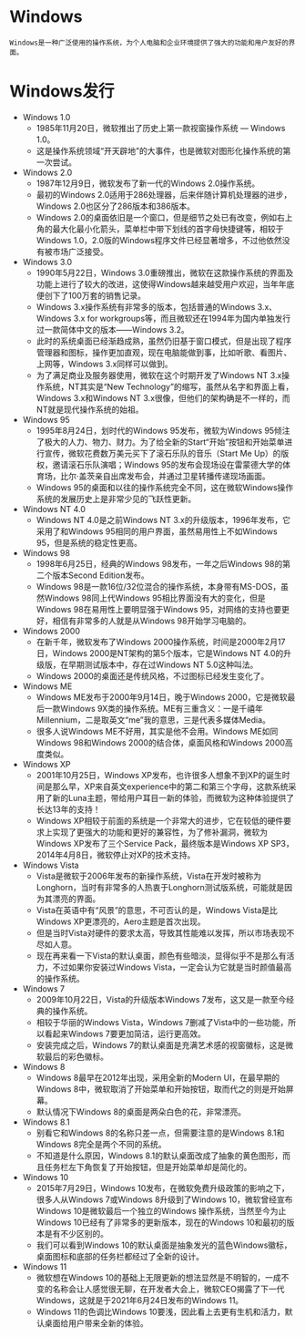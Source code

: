 # Windows
    Windows是一种广泛使用的操作系统，为个人电脑和企业环境提供了强大的功能和用户友好的界面。

# Windows发行
- Windows 1.0
  - 1985年11月20日，微软推出了历史上第一款视窗操作系统 — Windows 1.0。
  - 这是操作系统领域“开天辟地”的大事件，也是微软对图形化操作系统的第一次尝试。
- Windows 2.0
  - 1987年12月9日，微软发布了新一代的Windows 2.0操作系统。
  - 最初的Windows 2.0适用于286处理器，后来伴随计算机处理器的进步，Windows 2.0也区分了286版本和386版本。
  - Windows 2.0的桌面依旧是一个窗口，但是细节之处已有改变，例如右上角的最大化最小化箭头，菜单栏中带下划线的首字母快捷键等，相较于Windows 1.0，2.0版的Windows程序文件已经显著增多，不过他依然没有被市场广泛接受。
- Windows 3.0
  - 1990年5月22日，Windows 3.0重磅推出，微软在这款操作系统的界面及功能上进行了较大的改进，这使得Windows越来越受用户欢迎，当年年底便创下了100万套的销售记录。
  - Windows 3.x操作系统有非常多的版本，包括普通的Windows 3.x、Windows 3.x for workgroups等，而且微软还在1994年为国内单独发行过一款简体中文的版本——Windows 3.2。
  - 此时的系统桌面已经渐趋成熟，虽然仍旧基于窗口模式，但是出现了程序管理器和图标，操作更加直观，现在电脑能做到事，比如听歌、看图片、上网等，Windows 3.x同样可以做到。
  - 为了满足商业及服务器使用，微软在这个时期开发了Windows NT 3.x操作系统，NT其实是“New Technology”的缩写，虽然从名字和界面上看，Windows 3.x和Windows NT 3.x很像，但他们的架构确是不一样的，而NT就是现代操作系统的始祖。
- Windows 95
  - 1995年8月24日，划时代的Windows 95发布，微软为Windows 95倾注了极大的人力、物力、财力。为了给全新的Start“开始”按钮和开始菜单进行宣传，微软花费数万美元买下了滚石乐队的音乐（Start Me Up）的版权，邀请滚石乐队演唱；Windows 95的发布会现场设在雷蒙德大学的体育场，比尔·盖茨亲自出席发布会，并通过卫星转播传递现场画面。
  - Windows 95的桌面和以往的操作系统完全不同，这在微软Windows操作系统的发展历史上是非常少见的飞跃性更新。
- Windows NT 4.0
  - Windows NT 4.0是之前Windows NT 3.x的升级版本，1996年发布，它采用了和Windows 95相同的用户界面，虽然易用性上不如Windows 95，但是系统的稳定性更高。
- Windows 98
  - 1998年6月25日，经典的Windows 98发布，一年之后Windows 98的第二个版本Second Edition发布。
  - Windows 98是一款16位/32位混合的操作系统，本身带有MS-DOS，虽然Windows 98同上代Windows 95相比界面没有大的变化，但是Windows 98在易用性上要明显强于Windows 95，对网络的支持也要更好，相信有非常多的人就是从Windows 98开始学习电脑的。
- Windows 2000
  - 在新千年，微软发布了Windows 2000操作系统，时间是2000年2月17日，Windows 2000是NT架构的第5个版本，它是Windows NT 4.0的升级版，在早期测试版本中，存在过Windows NT 5.0这种叫法。
  - Windows 2000的桌面还是传统风格，不过图标已经发生变化了。
- Windows ME
  - Windows ME发布于2000年9月14日，晚于Windows 2000，它是微软最后一款Windows 9X类的操作系统。ME有三重含义：一是千禧年Millennium，二是取英文“me”我的意思，三是代表多媒体Media。
  - 很多人说Windows ME不好用，其实是他不会用。Windows ME如同Windows 98和Windows 2000的结合体，桌面风格和Windows 2000高度类似。
- Windows XP
  - 2001年10月25日，Windows XP发布，也许很多人想象不到XP的诞生时间是那么早，XP来自英文experience中的第二和第三个字母，这款系统采用了新的Luna主题，带给用户耳目一新的体验，而微软为这种体验提供了长达13年的支持！
  - Windows XP相较于前面的系统是一个非常大的进步，它在较低的硬件要求上实现了更强大的功能和更好的兼容性，为了修补漏洞，微软为Windows XP发布了三个Service Pack，最终版本是Windows XP SP3，2014年4月8日，微软停止对XP的技术支持。
- Windows Vista
  - Vista是微软于2006年发布的新操作系统，Vista在开发时被称为Longhorn，当时有非常多的人热衷于Longhorn测试版系统，可能就是因为其漂亮的界面。
  - Vista在英语中有“风景”的意思，不可否认的是，Windows Vista是比Windows XP更漂亮的，Aero主题是首次出现。
  - 但是当时Vista对硬件的要求太高，导致其性能难以发挥，所以市场表现不尽如人意。
  - 现在再来看一下Vista的默认桌面，颜色有些暗淡，显得似乎不是那么有活力，不过如果你安装过Windows Vista，一定会认为它就是当时颜值最高的操作系统。
- Windows 7
  - 2009年10月22日，Vista的升级版本Windows 7发布，这又是一款至今经典的操作系统。
  - 相较于华丽的Windows Vista，Windows 7删减了Vista中的一些功能，所以看起来Windows 7要更加简洁，运行更高效。
  - 安装完成之后，Windows 7的默认桌面是充满艺术感的视窗徽标，这是微软最后的彩色徽标。
- Windows 8
  - Windows 8最早在2012年出现，采用全新的Modern UI，在最早期的Windows 8中，微软取消了开始菜单和开始按钮，取而代之的则是开始屏幕。
  - 默认情况下Windows 8的桌面是两朵白色的花，非常漂亮。
- Windows 8.1
  - 别看它和Windows 8的名称只差一点，但需要注意的是Windows 8.1和Windows 8完全是两个不同的系统。
  - 不知道是什么原因，Windows 8.1的默认桌面改成了抽象的黄色图形，而且任务栏左下角恢复了开始按钮，但是开始菜单却是简化的。
- Windows 10
  - 2015年7月29日，Windows 10发布，在微软免费升级政策的影响之下，很多人从Windows 7或Windows 8升级到了Windows 10，微软曾经宣布Windows 10是微软最后一个独立的Windows 操作系统，当然至今为止Windows 10已经有了非常多的更新版本，现在的Windows 10和最初的版本是有不少区别的。
  - 我们可以看到Windows 10的默认桌面是抽象发光的蓝色Windows徽标，桌面图标和底部的任务栏都经过了全新的设计。
- Windows 11
  - 微软想在Windows 10的基础上无限更新的想法显然是不明智的，一成不变的名称会让人感觉很无聊，在开发者大会上，微软CEO揭露了下一代Windows，这就是于2021年6月24日发布的Windows 11。
  - Windows 11的色调比Windows 10要浅，因此看上去更有生机和活力，默认桌面给用户带来全新的体验。

